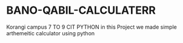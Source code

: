 # BANO-QABIL-CALCULATERR
Korangi campus 7 TO 9 CIT PYTHON in this Project we made simple arthemeitic calculator using python
